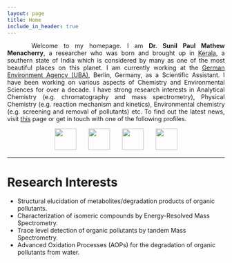 ```yaml
---
layout: page
title: Home
include_in_header: true
---
```


<style>
    tab1 { padding-left: 2em; }
</style>

<p style="text-align: justify;"><tab1><tab1>Welcome to my homepage. I am <strong>Dr. Sunil Paul Mathew Menacherry</strong>, a researcher who was born and brought up in <a href="https://en.wikipedia.org/wiki/Kerala" target="_blank">Kerala</a>, a southern state of India which is considered by many as one of the most beautiful places on this planet. I am currently working at the <a href="https://www.umweltbundesamt.de/en" target="_blank">German Environment Agency (UBA)</a>, Berlin, Germany, as a Scientific Assistant. I have been working on various aspects of Chemistry and Environmental Sciences for over a decade. I have strong research interests in Analytical Chemistry (e.g. chromatography and mass spectrometry), Physical Chemistry (e.g. reaction mechanism and kinetics), Environmental chemistry (e.g. screening and removal of pollutants) etc. To find out the latest news, visit <a href="{{ site.github.url }}/news/" target="_self">this</a> page or get in touch with one of the following profiles.</tab1></tab1></p>

<p style="text-align: center;"><a href="https://scholar.google.com/citations?user=RNbYHqgAAAAJ"><img src="https://upload.wikimedia.org/wikipedia/commons/c/c7/Google_Scholar_logo.svg" alt="" width="50" height="50"></a><tab1></tab1><a href="http://www.researchgate.net/profile/Sunil_M2/"><img src="https://upload.wikimedia.org/wikipedia/commons/thumb/5/5e/ResearchGate_icon_SVG.svg/240px-ResearchGate_icon_SVG.svg.png" alt="" width="50" height="50"></a><tab1></tab1><a href="https://www.linkedin.com/in/sunilpaulmathew/"><img src="https://upload.wikimedia.org/wikipedia/commons/8/81/LinkedIn_icon.svg" alt="" width="50" height="50"></a><tab1></tab1><a href="mailto:sunil.kde@gmail.com"><img src="https://upload.wikimedia.org/wikipedia/commons/4/4e/Mail_%28iOS%29.svg" alt="" width="50" height="50"></a></p>

<hr>

# Research Interests

* Structural elucidation of metabolites/degradation products of organic pollutants.
* Characterization of isomeric compounds by Energy-Resolved Mass Spectrometry.
* Trace level detection of organic pollutants by tandem Mass Spectrometry.
* Advanced Oxidation Processes (AOPs) for the degradation of organic pollutants from water.
